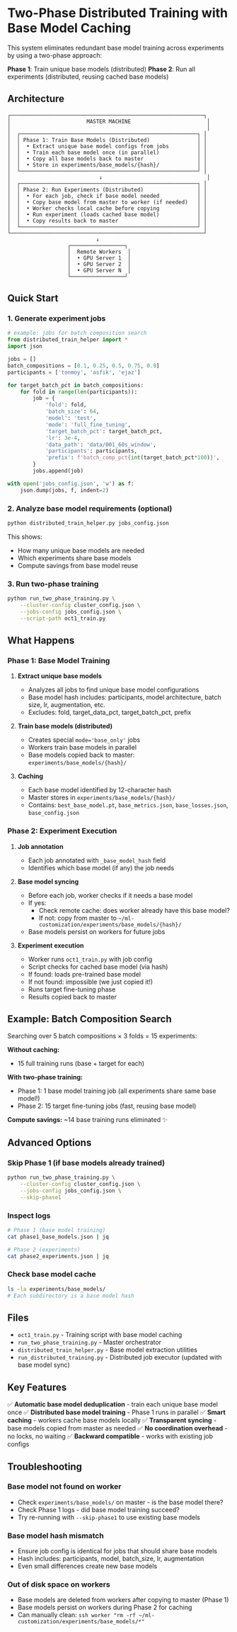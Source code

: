 # Two-Phase Distributed Training with Base Model Caching

This system eliminates redundant base model training across experiments by using a two-phase approach:

**Phase 1**: Train unique base models (distributed)
**Phase 2**: Run all experiments (distributed, reusing cached base models)

## Architecture

```
┌─────────────────────────────────────────────────────────────┐
│                        MASTER MACHINE                        │
│                                                              │
│  ┌────────────────────────────────────────────────────────┐ │
│  │ Phase 1: Train Base Models (Distributed)               │ │
│  │  • Extract unique base model configs from jobs         │ │
│  │  • Train each base model once (in parallel)            │ │
│  │  • Copy all base models back to master                 │ │
│  │  • Store in experiments/base_models/{hash}/            │ │
│  └────────────────────────────────────────────────────────┘ │
│                            ↓                                 │
│  ┌────────────────────────────────────────────────────────┐ │
│  │ Phase 2: Run Experiments (Distributed)                 │ │
│  │  • For each job, check if base model needed            │ │
│  │  • Copy base model from master to worker (if needed)   │ │
│  │  • Worker checks local cache before copying            │ │
│  │  • Run experiment (loads cached base model)            │ │
│  │  • Copy results back to master                         │ │
│  └────────────────────────────────────────────────────────┘ │
└─────────────────────────────────────────────────────────────┘
                            ↓
                   ┌─────────────────┐
                   │  Remote Workers  │
                   │  • GPU Server 1  │
                   │  • GPU Server 2  │
                   │  • GPU Server N  │
                   └─────────────────┘
```

## Quick Start

### 1. Generate experiment jobs

```python
# example: jobs for batch composition search
from distributed_train_helper import *
import json

jobs = []
batch_compositions = [0.1, 0.25, 0.5, 0.75, 0.9]
participants = ['tonmoy', 'asfik', 'ejaz']

for target_batch_pct in batch_compositions:
    for fold in range(len(participants)):
        job = {
            'fold': fold,
            'batch_size': 64,
            'model': 'test',
            'mode': 'full_fine_tuning',
            'target_batch_pct': target_batch_pct,
            'lr': 3e-4,
            'data_path': 'data/001_60s_window',
            'participants': participants,
            'prefix': f'batch_comp_pct{int(target_batch_pct*100)}',
        }
        jobs.append(job)

with open('jobs_config.json', 'w') as f:
    json.dump(jobs, f, indent=2)
```

### 2. Analyze base model requirements (optional)

```bash
python distributed_train_helper.py jobs_config.json
```

This shows:
- How many unique base models are needed
- Which experiments share base models
- Compute savings from base model reuse

### 3. Run two-phase training

```bash
python run_two_phase_training.py \
    --cluster-config cluster_config.json \
    --jobs-config jobs_config.json \
    --script-path oct1_train.py
```

## What Happens

### Phase 1: Base Model Training

1. **Extract unique base models**
   - Analyzes all jobs to find unique base model configurations
   - Base model hash includes: participants, model architecture, batch size, lr, augmentation, etc.
   - Excludes: fold, target_data_pct, target_batch_pct, prefix

2. **Train base models (distributed)**
   - Creates special `mode='base_only'` jobs
   - Workers train base models in parallel
   - Base models copied back to master: `experiments/base_models/{hash}/`

3. **Caching**
   - Each base model identified by 12-character hash
   - Master stores in `experiments/base_models/{hash}/`
   - Contains: `best_base_model.pt`, `base_metrics.json`, `base_losses.json`, `base_config.json`

### Phase 2: Experiment Execution

1. **Job annotation**
   - Each job annotated with `_base_model_hash` field
   - Identifies which base model (if any) the job needs

2. **Base model syncing**
   - Before each job, worker checks if it needs a base model
   - If yes:
     - Check remote cache: does worker already have this base model?
     - If not: copy from master to `~/ml-customization/experiments/base_models/{hash}/`
   - Base models persist on workers for future jobs

3. **Experiment execution**
   - Worker runs `oct1_train.py` with job config
   - Script checks for cached base model (via hash)
   - If found: loads pre-trained base model
   - If not found: impossible (we just copied it!)
   - Runs target fine-tuning phase
   - Results copied back to master

## Example: Batch Composition Search

Searching over 5 batch compositions × 3 folds = 15 experiments:

**Without caching:**
- 15 full training runs (base + target for each)

**With two-phase training:**
- Phase 1: 1 base model training job (all experiments share same base model!)
- Phase 2: 15 target fine-tuning jobs (fast, reusing base model)

**Compute savings:** ~14 base training runs eliminated ✨

## Advanced Options

### Skip Phase 1 (if base models already trained)

```bash
python run_two_phase_training.py \
    --cluster-config cluster_config.json \
    --jobs-config jobs_config.json \
    --skip-phase1
```

### Inspect logs

```bash
# Phase 1 (base model training)
cat phase1_base_models.json | jq

# Phase 2 (experiments)
cat phase2_experiments.json | jq
```

### Check base model cache

```bash
ls -la experiments/base_models/
# Each subdirectory is a base model hash
```

## Files

- `oct1_train.py` - Training script with base model caching
- `run_two_phase_training.py` - Master orchestrator
- `distributed_train_helper.py` - Base model extraction utilities
- `run_distributed_training.py` - Distributed job executor (updated with base model sync)

## Key Features

✅ **Automatic base model deduplication** - train each unique base model once
✅ **Distributed base model training** - Phase 1 runs in parallel
✅ **Smart caching** - workers cache base models locally
✅ **Transparent syncing** - base models copied from master as needed
✅ **No coordination overhead** - no locks, no waiting
✅ **Backward compatible** - works with existing job configs

## Troubleshooting

### Base model not found on worker
- Check `experiments/base_models/` on master - is the base model there?
- Check Phase 1 logs - did base model training succeed?
- Try re-running with `--skip-phase1` to use existing base models

### Base model hash mismatch
- Ensure job config is identical for jobs that should share base models
- Hash includes: participants, model, batch_size, lr, augmentation
- Even small differences create new base models

### Out of disk space on workers
- Base models are deleted from workers after copying to master (Phase 1)
- Base models persist on workers during Phase 2 for caching
- Can manually clean: `ssh worker "rm -rf ~/ml-customization/experiments/base_models/*"`
